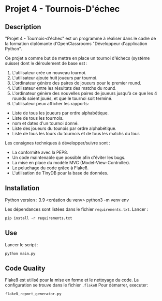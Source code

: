 # Projet 4 - Tournois-D'échec

## Description

"Projet 4 - Tournois-d'échec" est un programme à réaliser dans le cadre de la formation diplômante d'OpenClassrooms "Développeur d'application Python".

Ce projet a comme but de mettre en place un tournoi d'échecs (système suisse) dont le déroulement de base est : 

1) L'utilisateur crée un nouveau tournoi.
2) L'utilisateur ajoute huit joueurs par tournoi.
3) L'ordinateur génère des paires de joueurs pour le premier round.
4) L'utilisateur entre les résultats des matchs du round.
5) L'ordinateur génère des nouvelles paires de joueurs jusqu'à ce que les 4 rounds soient joués, et que le tournoi soit terminé.
6) L'utilisateur peux afficher les rapports:
- Liste de tous les joueurs par ordre alphabétique.
- Liste de tous les tournois.
- nom et dates d'un tournoi donné.
- Liste des joueurs du tounois par ordre alphabétique.
- Liste de tous les tours du tournois et de tous les matchs du tour.


Les consignes techniques à développer/suivre sont :
- La conformité avec la PEP8.
- Un code maintenable que possible afin d'éviter les bugs.
- La mise en place du modèle MVC (Model-View-Controller).
- Le peluchage du code grâce à Flake8.
- L'utilisation de TinyDB pour la base de données.

## Installation

Python version : 3.9
<création du venv>
python3 -m venv env

Les dépendances sont listées dans le fichier `requirements.txt`.
Lancer :

```
pip install -r requirements.txt
```

## Use
Lancer le script :

```
python main.py
```

## Code Quality

Flake8 est utilisé pour la mise en forme et le nettoyage du code.
La configuration se trouve dans le fichier `.flake8` 
Pour démarrer, executer:
```
flake8_report_generator.py
```

